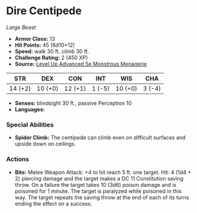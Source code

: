 # Dire Centipede

*Large* *Beast*

- **Armor Class:** 13
- **Hit Points:** 45 (6d10+12)
- **Speed:** walk 30 ft. climb 30 ft.
- **Challenge Rating:** 2 (450 XP)
- **Source:** [Level Up Advanced 5e Monstrous Menagerie](https://www.levelup5e.com)

| STR | DEX | CON | INT | WIS | CHA |
| --- | --- | --- | --- | --- | --- |
| 14 (+2) | 10 (+0) | 12 (+1) | 1 (-5) | 10 (+0) | 3 (-4) |

- **Senses:** blindsight 30 ft., passive Perception 10
- **Languages:** 
### Special Abilities
- **Spider Climb:** The centipede can climb even on difficult surfaces and upside down on ceilings.
### Actions
- **Bite:** Melee Weapon Attack: +4 to hit  reach 5 ft.  one target. Hit: 4 (1d4 + 2) piercing damage and the target makes a DC 11 Constitution saving throw. On a failure  the target takes 10 (3d6) poison damage and is poisoned for 1 minute. The target is paralyzed while poisoned in this way. The target repeats the saving throw at the end of each of its turns  ending the effect on a success.
